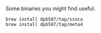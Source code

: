                                                            Some binaries you might find useful. 

    brew install dpb587/tap/ssoca
    brew install dpb587/tap/meta4
